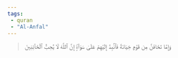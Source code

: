 ```yaml
---
tags: 
 - quran 
 - "Al-Anfal"
---
```


> وَإِمَّا تَخَافَنَّ مِن قَوۡمٍ خِيَانَةٗ فَٱنۢبِذۡ إِلَيۡهِمۡ عَلَىٰ سَوَآءٍۚ إِنَّ ٱللَّهَ لَا يُحِبُّ ٱلۡخَآئِنِينَ
